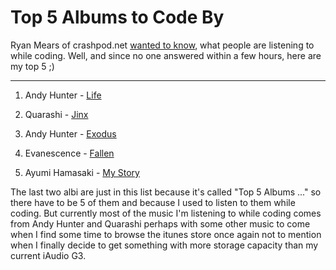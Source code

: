 # Top 5 Albums to Code By

Ryan Mears of crashpod.net [wanted to know](http://crashpod.net/2006/01/22/top-5-albums-to-code-by/), what people are listening to while coding. Well, and since no one answered within a few hours, here are my top 5 ;)

-------------------------------



1. Andy Hunter - <a href="http://www.amazon.com/gp/product/B0009FGX20/sr=1-1/qid=1138024914/ref=pd_bbs_1/103-0119228-3427816?%5Fencoding=UTF8">Life</a>

2. Quarashi - <a href="http://www.amazon.com/gp/product/B000063WD6/qid=1138025067/sr=2-1/ref=pd_bbs_b_2_1/103-0119228-3427816?s=music&v=glance&n=5174">Jinx</a>

3. Andy Hunter - <a href="http://www.amazon.com/gp/product/B00006LI47/sr=1-2/qid=1138024914/ref=pd_bbs_2/103-0119228-3427816?%5Fencoding=UTF8">Exodus</a>

4. Evanescence - <a href="http://www.amazon.com/gp/product/B000089RVX/sr=1-1/qid=1138025325/ref=pd_bbs_1/103-0119228-3427816?%5Fencoding=UTF8">Fallen</a>

5. Ayumi Hamasaki - <a href="http://global.yesasia.com/en/PrdDept.aspx/aid-444/section-music/code-j/version-all/pid-1003944274/">My Story</a>



The last two albi are just in this list because it's called "Top 5 Albums ..." so there have to be 5 of them and because I used to listen to them while coding. But currently most of the music I'm listening to while coding comes from Andy Hunter and Quarashi perhaps with some other music to come when I find some time to browse the itunes store once again not to mention when I finally decide to get something with more storage capacity than my current iAudio G3.